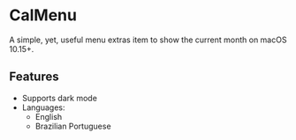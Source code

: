 # CalMenu

A simple, yet, useful menu extras item to show the current month on macOS 10.15+.

## Features

- Supports dark mode
- Languages:
    - English
    - Brazilian Portuguese

